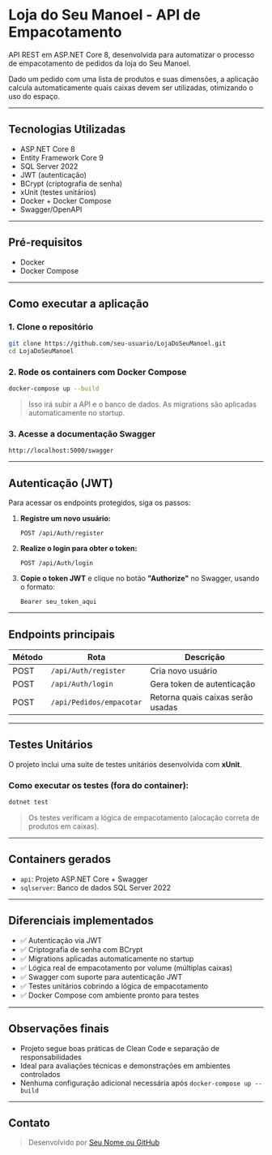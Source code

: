 ﻿# Loja do Seu Manoel - API de Empacotamento

API REST em ASP.NET Core 8, desenvolvida para automatizar o processo de empacotamento de pedidos da loja do Seu Manoel.

Dado um pedido com uma lista de produtos e suas dimensões, a aplicação calcula automaticamente quais caixas devem ser utilizadas, otimizando o uso do espaço.

---

##  Tecnologias Utilizadas

- ASP.NET Core 8
- Entity Framework Core 9
- SQL Server 2022
- JWT (autenticação)
- BCrypt (criptografia de senha)
- xUnit (testes unitários)
- Docker + Docker Compose
- Swagger/OpenAPI

---

## Pré-requisitos

- Docker
- Docker Compose

---

## Como executar a aplicação

### 1. Clone o repositório

```bash
git clone https://github.com/seu-usuario/LojaDoSeuManoel.git
cd LojaDoSeuManoel
```

### 2. Rode os containers com Docker Compose

```bash
docker-compose up --build
```

> Isso irá subir a API e o banco de dados. As migrations são aplicadas automaticamente no startup.

### 3. Acesse a documentação Swagger

```
http://localhost:5000/swagger
```

---

## Autenticação (JWT)

Para acessar os endpoints protegidos, siga os passos:

1. **Registre um novo usuário:**
   ```
   POST /api/Auth/register
   ```

2. **Realize o login para obter o token:**
   ```
   POST /api/Auth/login
   ```

3. **Copie o token JWT** e clique no botão **"Authorize"** no Swagger, usando o formato:
   ```
   Bearer seu_token_aqui
   ```

---

## Endpoints principais

| Método | Rota                       | Descrição                              |
|--------|----------------------------|----------------------------------------|
| POST   | `/api/Auth/register`       | Cria novo usuário                      |
| POST   | `/api/Auth/login`          | Gera token de autenticação             |
| POST   | `/api/Pedidos/empacotar`   | Retorna quais caixas serão usadas      |

---

## Testes Unitários

O projeto inclui uma suite de testes unitários desenvolvida com **xUnit**.

### Como executar os testes (fora do container):

```bash
dotnet test
```

> Os testes verificam a lógica de empacotamento (alocação correta de produtos em caixas).

---

## Containers gerados

- `api`: Projeto ASP.NET Core + Swagger
- `sqlserver`: Banco de dados SQL Server 2022

---

## Diferenciais implementados

- ✅ Autenticação via JWT
- ✅ Criptografia de senha com BCrypt
- ✅ Migrations aplicadas automaticamente no startup
- ✅ Lógica real de empacotamento por volume (múltiplas caixas)
- ✅ Swagger com suporte para autenticação JWT
- ✅ Testes unitários cobrindo a lógica de empacotamento
- ✅ Docker Compose com ambiente pronto para testes

---

## Observações finais

- Projeto segue boas práticas de Clean Code e separação de responsabilidades
- Ideal para avaliações técnicas e demonstrações em ambientes controlados
- Nenhuma configuração adicional necessária após `docker-compose up --build`

---

## Contato

> Desenvolvido por [Seu Nome ou GitHub](https://github.com/seu-usuario)